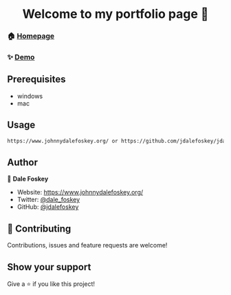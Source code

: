 <h1 align="center">Welcome to my portfolio page 👋</h1>



### 🏠 [Homepage](https://www.johnnydalefoskey.org/)

### ✨ [Demo](https://www.johnnydalefoskey.org/)

## Prerequisites

- windows
- mac



## Usage

```sh
https://www.johnnydalefoskey.org/ or https://github.com/jdalefoskey/jdalefoskey.github.io
```



## Author

👤 **Dale Foskey**

* Website: https://www.johnnydalefoskey.org/
* Twitter: [@dale_foskey](https://twitter.com/dale_foskey)
* GitHub: [@jdalefoskey](https://github.com/jdalefoskey)

## 🤝 Contributing

Contributions, issues and feature requests are welcome!

## Show your support

Give a ⭐️ if you like this project!





